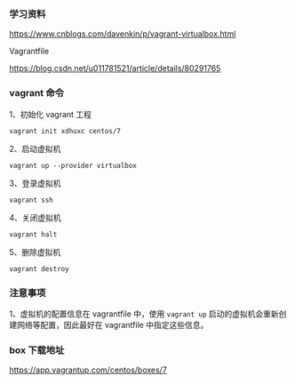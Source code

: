 


### 学习资料

https://www.cnblogs.com/davenkin/p/vagrant-virtualbox.html


Vagrantfile 

https://blog.csdn.net/u011781521/article/details/80291765

### vagrant 命令
1、初始化 vagrant 工程
```angular2
vagrant init xdhuxc centos/7
```

2、启动虚拟机
```angular2
vagrant up --provider virtualbox
```

3、登录虚拟机
```angular2
vagrant ssh 
```

4、关闭虚拟机
```angular2
vagrant halt
```

5、删除虚拟机
```angular2
vagrant destroy
```

### 注意事项
1、虚拟机的配置信息在 vagrantfile 中，使用 `vagrant up` 启动的虚拟机会重新创建网络等配置，因此最好在 vagrantfile 中指定这些信息。

### box 下载地址

https://app.vagrantup.com/centos/boxes/7